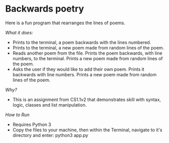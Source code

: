 # Backwards poetry

Here is a fun program that rearranges the lines of poems.

_What it does:_
- Prints to the terminal, a poem backwards with the lines numbered.
- Prints to the terminal, a new poem made from random lines of the poem.
- Reads another poem from the file. Prints the poem backwards, with
line numbers, to the terminal. Prints a new poem made from random lines
of the poem.
- Asks the user if they would like to add their own poem. Prints it backwards
with line numbers. Prints a new poem made from random lines of the poem.

_Why?_
- This is an assignment from CS1.1v2 that demonstrates skill with syntax,
logic, classes and list manipulation.

_How to Run_
- Requires Python 3
- Copy the files to your machine, then within the Terminal, navigate
to it's directory and enter:
python3 app.py
